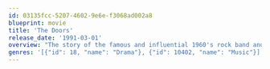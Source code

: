 ```yaml
---
id: 03135fcc-5207-4602-9e6e-f3068ad002a8
blueprint: movie
title: 'The Doors'
release_date: '1991-03-01'
overview: "The story of the famous and influential 1960's rock band and its lead singer and composer, Jim Morrison."
genres: '[{"id": 18, "name": "Drama"}, {"id": 10402, "name": "Music"}]'
---
```

